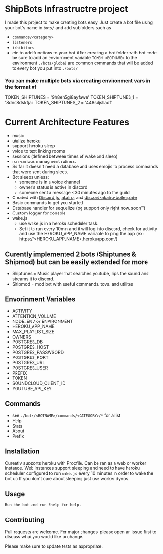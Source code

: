 # ShipBots Infrastructre project

I made this project to make creating bots easy. Just create a bot file using your bot's name in `bots/` and add subfolders such as
 -  `commands/<category>`
 -  `listeners`
 -  `inhibitors`
 -  etc to add functions to your bot
After creating a bot folder with bot code be sure to add an enviornment variable `TOKEN_<BOTNAME>` to the environment
`./bots/global` are common commands that will be added to every bot you put into `./bots/`

### You can make multiple bots via creating environment vars in the format of
 TOKEN_SHIPTUNES = '9h8eh5gi8ayfawe'
 TOKEN_SHIPTUNES_1 = '8dno8dskfjai'
 TOKEN_SHIPTUNES_2 = '448sdjslladf'


# Current Architecture Features
 - music
 - utalize heroku
 - support heroku sleep
 - voice to text linking rooms 
 - sessions (defined between times of wake and sleep)
 - run various managment rutines.
 - So far it doesn't need a database and uses emojis to process commands that were sent during sleep.
 - Bot sleeps unless:
   - someone is in a voice channel
   - owner's status is active in discord
   - someone sent a message <30 minutes ago to the guild
 - Created with [Discord.js](https://discord.js.org/), [akairo](https://discord-akairo.github.io/), and [discord-akairo-boilerplate](https://github.com/Snipey/discord-akairo-boilerplate)
 - Basic commands to get you started
 - Database handler for sequelize (pg support only right now. soon™)
 - Custom logger for console
 - wake.js
   - use wake.js in a heroku scheduler task.
   - Set it to run every 10min and it will log into discord, check for activity and use the HEROKU_APP_NAME variable to ping the app (ex: https://<HEROKU_APP_NAME>.herokuapp.com/)

## Curently implemented 2 bots (Shiptunes & Shipmod) but can be easily extended for more
 - Shiptunes = Music player that searches youtube, rips the sound and streams it to discord.
 - Shipmod = mod bot with useful commands, toys, and utilites


 ## Envorinment Variables
 - ACTIVITY
 - ATTENTION_VOLUME
 - NODE_ENV or ENVIRONMENT
 - HEROKU_APP_NAME
 - MAX_PLAYLIST_SIZE
 - OWNERS
 - POSTGRES_DB
 - POSTGRES_HOST
 - POSTGRES_PASSWSORD
 - POSTGRES_PORT
 - POSTGRES_URL
 - POSTGRES_USER
 - PREFIX
 - TOKEN<BOTNAME>
 - SOUNDCLOUD_CLIENT_ID
 - YOUTUBE_API_KEY


## Commands
- see `./bots/<BOTNAME>/commands/<CATEGORY>/*` for a list
- Help
- Stats
- About
- Prefix


## Installation
Curently supports heroku with Procfile. Can be ran as a web or worker instance. 
Web instances support sleeping and need to have heroku scheduler configured to run `wake.js` every 10 minutes in order to wake the bot up
If you don't care about sleeping just use worker dynos.

## Usage


```Run the bot and run !help for help.```

## Contributing
Pull requests are welcome. For major changes, please open an issue first to discuss what you would like to change.

Please make sure to update tests as appropriate.

